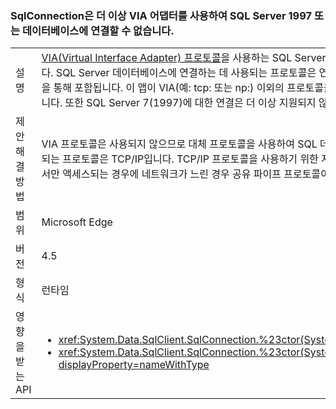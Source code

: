 ### <a name="sqlconnection-can-no-longer-connect-to-sql-server-1997-or-databases-using-the-via-adapter"></a>SqlConnection은 더 이상 VIA 어댑터를 사용하여 SQL Server 1997 또는 데이터베이스에 연결할 수 없습니다.

|   |   |
|---|---|
|설명|[VIA(Virtual Interface Adapter) 프로토콜](https://technet.microsoft.com/library/ms191229%28v=sql.105%29.aspx)을 사용하는 SQL Server 데이터베이스에 대한 연결은 더 이상 지원되지 않습니다. SQL Server 데이터베이스에 연결하는 데 사용되는 프로토콜은 연결 문자열에 표시됩니다. VIA 연결은 &lt;servername&gt;을 통해 포함됩니다. 이 앱이 VIA(예: tcp: 또는 np:) 이외의 프로토콜을 통해 연결하는 경우 주요 변경 내용이 발생하지 않습니다. 또한 SQL Server 7(1997)에 대한 연결은 더 이상 지원되지 않습니다.|
|제안 해결 방법|VIA 프로토콜은 사용되지 않으므로 대체 프로토콜을 사용하여 SQL 데이터베이스에 연결해야 합니다. 가장 일반적으로 사용되는 프로토콜은 TCP/IP입니다. TCP/IP 프로토콜을 사용하기 위한 지침은 [여기](https://msdn.microsoft.com/library/bb909712.aspx)에 있습니다. 데이터베이스가 인트라넷 내에서만 액세스되는 경우에 네트워크가 느린 경우 공유 파이프 프로토콜이 더 나은 성능을 제공할 수 있습니다.|
|범위|Microsoft Edge|
|버전|4.5|
|형식|런타임|
|영향을 받는 API|<ul><li><xref:System.Data.SqlClient.SqlConnection.%23ctor(System.String)?displayProperty=nameWithType></li><li><xref:System.Data.SqlClient.SqlConnection.%23ctor(System.String,System.Data.SqlClient.SqlCredential)?displayProperty=nameWithType></li></ul>|

